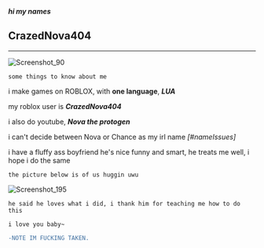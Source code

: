 ***hi my names***
   ## CrazedNova404
---------------------

![Screenshot_90](https://user-images.githubusercontent.com/80184793/135946533-3f18f6c3-6920-4020-9b25-78307f492b32.png)


```some things to know about me```

i make games on ROBLOX, with **one language**, ***LUA***

my roblox user is ***CrazedNova404***

i also do youtube, ***Nova the protogen***

i can't decide between Nova or Chance as my irl name *[#nameIssues]*

i have a fluffy ass boyfriend he's nice funny and smart, he treats me well, i hope i do the same

```the picture below is of us huggin uwu```

![Screenshot_195](https://user-images.githubusercontent.com/80184793/135946016-2d67eeaf-e169-4e27-9a62-17716a500e96.png)

```he said he loves what i did, i thank him for teaching me how to do this```

```i love you baby~```


```diff
-NOTE IM FUCKING TAKEN.
```
